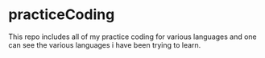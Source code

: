 # practiceCoding
This repo includes all of my practice coding for various languages and one can see the various languages i have been trying to learn. 
